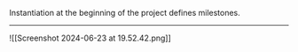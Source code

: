 Instantiation at the beginning of the project defines milestones.

---

![[Screenshot 2024-06-23 at 19.52.42.png]]